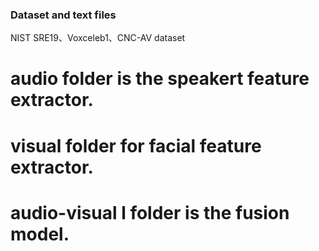 
### Dataset and text files
NIST SRE19、Voxceleb1、CNC-AV dataset

# audio folder is the speakert feature extractor.
# visual folder for facial feature extractor.
# audio-visual l folder is the fusion model.









